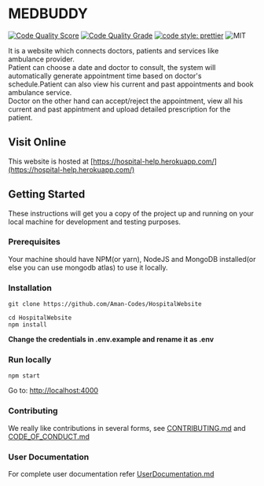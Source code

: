 # MEDBUDDY
[![Code Quality Score](https://www.code-inspector.com/project/17537/score/svg)](https://www.code-inspector.com/project/17537/score/svg)
[![Code Quality Grade](https://www.code-inspector.com/project/17537/status/svg)](https://www.code-inspector.com/project/17537/status/svg)
[![code style: prettier](https://img.shields.io/badge/code_style-prettier-ff69b4.svg?style=flat-square)](https://github.com/prettier/prettier)
![MIT](https://img.shields.io/github/license/Aman-Codes/HospitalWebsite?color=blue)


It is a website which connects doctors, patients and services like ambulance provider. <br/>
Patient can choose a date and doctor to consult, the system will automatically generate appointment time based on doctor's schedule.Patient can also view his current and past appointments and book ambulance service. <br/>
Doctor on the other hand can accept/reject the appointment, view all his current and past appintment and upload detailed prescription for the patient.<br/>

## Visit Online

This website is hosted at [https://hospital-help.herokuapp.com/](https://hospital-help.herokuapp.com/)

## Getting Started

These instructions will get you a copy of the project up and running on your local machine for development and testing purposes.

### Prerequisites

Your machine should have NPM(or yarn), NodeJS and MongoDB installed(or else you can use mongodb atlas) to use it locally.

### Installation

```
git clone https://github.com/Aman-Codes/HospitalWebsite
```

```
cd HospitalWebsite
npm install
```
**Change the credentials in .env.example and rename it as .env**

### Run locally

```
npm start
```

Go to: [http://localhost:4000](http://localhost:4000)

### Contributing

We really like contributions in several forms, see [CONTRIBUTING.md](https://github.com/Aman-Codes/HospitalWebsite/blob/master/docs/CONTRIBUTING.md) and [CODE_OF_CONDUCT.md](https://github.com/Aman-Codes/HospitalWebsite/blob/master/docs/CODE_OF_CONDUCT.md)

### User Documentation

For complete user documentation refer [UserDocumentation.md](https://github.com/Aman-Codes/HospitalWebsite/blob/master/docs/UserDocumentation.md)

